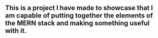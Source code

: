 ## This is a project I have made to showcase that I am capable of putting together the elements of the MERN stack and making something useful with it.
